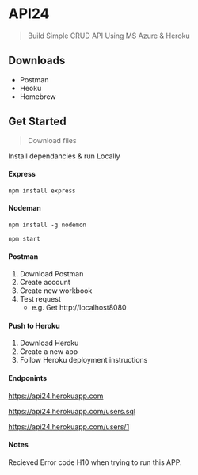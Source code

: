 # API24
>Build Simple CRUD API Using MS Azure & Heroku

## Downloads

- Postman
- Heoku
- Homebrew

## Get Started
> Download files

Install dependancies & run Locally

#### Express

`npm install express`
#### Nodeman

`npm install -g nodemon`

`npm start`

#### Postman
1. Download Postman
2. Create account
3. Create new workbook
4. Test request
   - e.g. Get http://localhost8080
   


####  Push to Heroku
1. Download Heroku
2. Create a new app
3. Follow Heroku deployment instructions

#### Endponints
https://api24.herokuapp.com

https://api24.herokuapp.com/users.sql

https://api24.herokuapp.com/users/1

#### Notes
Recieved Error code H10 when trying to run this APP. 
